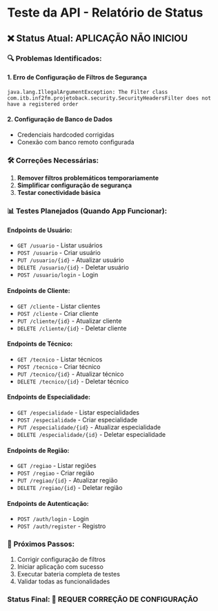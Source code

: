 # Teste da API - Relatório de Status

## ❌ **Status Atual: APLICAÇÃO NÃO INICIOU**

### 🔍 **Problemas Identificados:**

#### **1. Erro de Configuração de Filtros de Segurança**
```
java.lang.IllegalArgumentException: The Filter class com.itb.inf2fm.projetoback.security.SecurityHeadersFilter does not have a registered order
```

#### **2. Configuração de Banco de Dados**
- Credenciais hardcoded corrigidas
- Conexão com banco remoto configurada

### 🛠️ **Correções Necessárias:**

1. **Remover filtros problemáticos temporariamente**
2. **Simplificar configuração de segurança**
3. **Testar conectividade básica**

### 📊 **Testes Planejados (Quando App Funcionar):**

#### **Endpoints de Usuário:**
- `GET /usuario` - Listar usuários
- `POST /usuario` - Criar usuário
- `PUT /usuario/{id}` - Atualizar usuário
- `DELETE /usuario/{id}` - Deletar usuário
- `POST /usuario/login` - Login

#### **Endpoints de Cliente:**
- `GET /cliente` - Listar clientes
- `POST /cliente` - Criar cliente
- `PUT /cliente/{id}` - Atualizar cliente
- `DELETE /cliente/{id}` - Deletar cliente

#### **Endpoints de Técnico:**
- `GET /tecnico` - Listar técnicos
- `POST /tecnico` - Criar técnico
- `PUT /tecnico/{id}` - Atualizar técnico
- `DELETE /tecnico/{id}` - Deletar técnico

#### **Endpoints de Especialidade:**
- `GET /especialidade` - Listar especialidades
- `POST /especialidade` - Criar especialidade
- `PUT /especialidade/{id}` - Atualizar especialidade
- `DELETE /especialidade/{id}` - Deletar especialidade

#### **Endpoints de Região:**
- `GET /regiao` - Listar regiões
- `POST /regiao` - Criar região
- `PUT /regiao/{id}` - Atualizar região
- `DELETE /regiao/{id}` - Deletar região

#### **Endpoints de Autenticação:**
- `POST /auth/login` - Login
- `POST /auth/register` - Registro

### 🎯 **Próximos Passos:**
1. Corrigir configuração de filtros
2. Iniciar aplicação com sucesso
3. Executar bateria completa de testes
4. Validar todas as funcionalidades

### **Status Final: 🔧 REQUER CORREÇÃO DE CONFIGURAÇÃO**